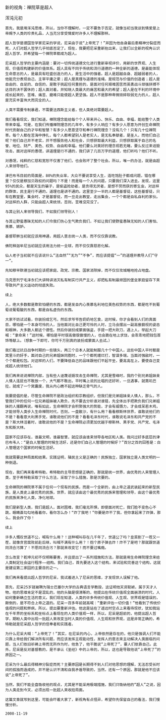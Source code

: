 新的视角：禅院草是超人

浑沌元初


    首先，我是用浑沌思维，所以，当你不理解时，一定不要急于否定，就像当初当我谈到情爱是上帝赐予人类的珍贵礼品，人当充分享受情爱时许多人不理解那样。

    超人哲学是德国哲学家尼采的学说，尼采由于说“上帝死了！”并因为他自身最后患精神分裂症而死，人们对超人哲学几乎彻底否定了。现在，我要把尼采重新抬出来，让我们以全新的视角认识超人哲学，并希望每一个禅院草都成为超人。

    尼采超人哲学的主要内涵是：要对一切传统道德文化进行重新审视评价，用新的世界观、人生观、价值观构建新的价值体系。超人具有不同于传统和流行道德的一种全新的道德，是最能体现生命意志的人，是最具有旺盛创造力的人，是生活中的强者。超人是超越自身、超越弱者的人，他能充分表现自己、主宰平庸之辈；超人是真理与道德的准绳，是规范与价值的创造者；超人是自由的、自足的、自信的，是敢于挑起任何重担的，是面对任何艰难困苦而英勇战斗顽强拼搏不达目的决不罢休的；超人面对着，并知晓人类最大的痛苦和最大的希望；超人是在不利的环境中成长起来的，苦难、痛苦、磨难只能使超人更坚强。超人不是那种卑微琐碎软弱无力的人，超人是充实丰富伟大而完全的人。

    人类不需要专制暴君，不需要法西斯主义者，但人类绝对需要超人。

    我们看看现实，我们知道，禅院理念能给每个个人带来开心、快乐、自由、幸福，能给整个人类带来幸福，可是，在我们传播禅院理念的几年中，有多少人响应？有多少人愿意为开创生命禅院时代贡献自己的才华和智慧？有多少人愿意坚守和奉行禅院理念？没有几个！只有几十位禅院草。每个人都在苦海中挣扎，每个人都希望别人是老实人，是无私奉献者，是圣人，而他们自己呢？他们自己并不老实，并不想服务他人和社会，只想获取最大利益，只想获取属于自己的名誉、地位、财产、美色、权势、自由和幸福。他们要么对美好的理念视若无睹，要么反过来诋毁攻击，面对这样的愚氓，讲道理是行不通的，我们讲了几百万字的道理，他们听吗？他们不听。

    对愚氓，纯粹的仁慈和宽恕不仅害了他们，也会败坏了整个社会。所以，唯一的办法，就是由超人来领导他们。

    津巴布韦目前的局面是，80%的失业率，大众不要说享受人生，连吃饱肚子都成问题，错在哪里？仅仅是穆加贝政权的问题吗？不是！而是每一个人的问题，只要我们深入进去，发现，这里95%的民众，都是天生的骗子，是偷盗抢劫者，是贪得无厌者，是想不劳而获的寄生虫，对这样的群体，民主是行不通的，道理也是讲不通的。这里至少一半的人都是基督徒，这些基督徒，只有在教堂里，集会时，才是基督徒，而一旦走出教堂，走出集会，一个个都是自私自利的家伙。对这样的人群，只能由超人来统领，否则，苦难没完没了。

    与其让别人来领导我们，不如我们领导别人！

    与其让野蛮愚昧无知的人们令我们伤心生气欺负我们，不如让我们使野蛮愚昧无知的人们害怕、羡慕、嫉妒。

    基督耶稣当初就应该用神通，用超人意志统一人类，而不仅仅靠说教。

    佛陀释迦牟尼当初就应该用法力统一全球，而不仅仅靠慈悲化解。

    仙人老子当初就不应该说什么“法自然”“无为”“不争”，而应该提倡“一”的道理并教导人们“守一”。

    先知穆罕默德当初就应该把家庭、政党、宗教、国家消除掉，而不仅仅攻城略地抢占地盘。

    马克思列宁毛泽东们大讲特讲消灭私有制实行共产主义，却把私有制最顽固的堡垒家庭留存下来导致共产主义运动的彻底失败。

    续上

    人，绝大多数都是欺软怕硬的东西，都是发自内心羡慕名利地位美色权势的东西，都是吃不到葡萄说葡萄酸的东西，都是自私虚伪的东西。

    大家不妨试试看，你装扮成乞丐，然后求爷爷告奶奶地乞食，这时候，你才会看到人们的真面目，哪怕是一个本身可怜的人，当他面对比自己更可怜的人时，立马会摆出一副高傲藐视的姿态和眼神，大多数人都这个德性。然后你装扮成蒙面强盗，手提一把大砍刀，遇上人，举起大刀喊：“拿命来！”这时候，哪怕是平时很高傲很傲慢的人，也会跪在地上求饶，会乖乖地把钱包首饰等献上。（想象一下即可，你可千万别真的装扮成蒙面人去试。）

    我们看过抗日战争时期的一些镜头，两三个日本人就能制服几十个中国人，这些中国人平时都是窝里斗的好手，面对自己的兄弟姐妹同胞时，一个个都死缠烂打，智谋多端，当面对强敌时，一个个都是松包。对这样的人们，不要降低自己的品味跟他们平起平坐，要高高在上，要使自己变成超人统领他们。

    我们再来说说禅院内部，当有些人诬蔑诋毁攻击生命禅院，尤其是雪峰时，我的个别兄弟姐妹亲人情人连屁也不敢放一个，大气都不敢出，平时嘴上说的比唱的还好听，一旦遇事，就蔫叽巴拉，就成了一个窝囊废，我从内心瞧不起这种缺乏骨气的人。

    我要提倡的是，尽管生命禅院不是政治组织和宗教组织，但我们是兄弟姐妹亲人情人，那么，不管我们中的任何一位兄弟姐妹被人欺负，先不要去分析谁对谁错，先全体出手把欺负我们兄弟姐妹的人撂翻再说，唯有如此，生命禅院才会积聚强大的势能，才会有威慑力，才会成呆若木鸡，才能领导人类步入生命禅院时代，否则，一盘散沙，有什么用？看看穆斯林世界，谁敢说他们的不是？看看意大利黑手党，谁敢说他们的不是？看看毛泽东时代，谁敢说毛泽东和共产党的不是？斯大林活着时，谁敢说他的不是？生命禅院必须更加优越于穆斯林、黑手党、共产党、毛泽东和斯大林。

    国家不应该存在，谁最文明，谁最智慧，就应该由谁来领导各地区和人类。我问过好多底层的津巴布韦人：“是白人管理的时候生活好，还是你们自己人管理的时候好？”百分之百的回答是：白人管理这个国家的时候生活好。

    我就需要这种局面和结果。实践证明，殖民主义是正确的！民族独立，国家独立是人类文明的一种倒退。

    现在，我们再来看希特勒，希特勒的主导思想是正确的，那就是统一世界，由优秀的人来管理人类，至于希特勒采取了什么方法，采取了什么措施，那是次要的。

    生命禅院的禅院草不属于任何一个现有的民族，而是一个全新的，由上帝之道武装起来的新型民族，是人类史上最优秀的民族，世界，就应该由这个最优秀的民族来管理和领导，由这个最优秀的民族来净化人类，净化地球。

    我们是新型人类，我们是超人，面对困难，我们毫无所惧，即使面对死亡，我们脸不变色心不跳，眼睛直勾勾地看着你，看你怎么办！“炸了我吧！”你要是炸不了我，但你拿起来了炸弹，那么，我会炸了你！

    续上

    许多人慨叹世道不公，喊有什么用？！这种喊叫存在几千年了，世道公了吗？韭菜割了一茬又一茬，就像贪官腐败前赴后继，叫喊不满有什么用？！抱个原子弹去炸！炸不了是吧？那就跟世道同流合污算了！不愿同流合污？那就来改变它！而不要过嘴瘾。

    怎么改变？乾坤元初不仅明晰要害，并且提出了一系列措施和方法，那就是用生命禅院理念来给人类制定社会运行程序——结构。我们自己，首先要进入这个结构，来试验和完善这个结构，这就是建设第二家园的主要目的之一。

    我们再来看提出超人哲学的尼采，我试着进入了尼采的思维，才发现世人误解了他。

    首先，尼采25岁就被聘为瑞士巴塞尔大学的古典语言学教授，这证明他天资聪颖，属于天才人物，他的思维肯定不是混乱的，他的头脑是很清晰的，他提出在传统价值观全面崩溃的时代，人如何重新确立生活的意义。我们现在知道，人类的许多传统价值观、人生观、世界观是错误的，颠倒的，是不符合上帝之道的。尼采一百多年前就高喊：“重新评估一切价值！”他看到了传统价值观的问题和弊病，所以，提出要重新评估。他这是站在了遥远时空点上来看待现状，犹如我站在千年界的坐标系和坐标点上看现在的人类价值观一样，所以，尼采是超前的，他提出超人哲学，期盼人类中出现一批超人来改变当时人类的价值观、人生观和世界观，这是非常正确的，希特勒就是尼采超人哲学的信奉者和实践者。

    为什么尼采大喊：“上帝死了！”其实，在尼采的内心，上帝依然是存在的，他只是强调人们不能只靠上帝给我们解决所有问题，而应该发挥主观能动性，发挥人的意志来主动解决人类面临的问题，当人们依旧祈祷上帝而无所作为时，他急了，他干脆说“上帝死了”，要人们依靠自己。此外，尼采是反对基督教的，是不承认《圣经》中的上帝的，所以，这也是导致他说“上帝死了”的原因之一。

    尼采为什么最后得精神分裂症而死？主要原因是长期得不到人们对他思想的理解，无法忍受长时间的孤独而造成的，并不是认识不清和自我矛盾导致的，当然，还有一个原因，那就是他不应该说“上帝死了”。

    当然，我们不能全盘吸收他的观点，尤其是不能采用极端措施，我们只吸纳他的“超人”之说，因为人类走到今天，必须出现一批超人来收拾局面。

    这篇文章就写到这里，可能会吓着大家了，新视角有点怪异，希望你先保留自己的看法，我们慢慢分析。

    2008-11-19



